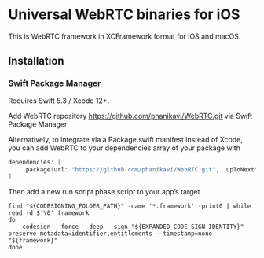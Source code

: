 # Universal WebRTC binaries for iOS

This is WebRTC framework in XCFramework format for iOS and macOS.


## Installation


### Swift Package Manager 

Requires Swift 5.3 / Xcode 12+.

Add WebRTC repository https://github.com/phanikavi/WebRTC.git via Swift Package Manager  

Alternatively, to integrate via a Package.swift manifest instead of Xcode, you can add WebRTC to your dependencies array of your package with

```swift
dependencies: [
    .package(url: "https://github.com/phanikavi/WebRTC.git", .upToNextMajor(from: "90.0.0"))
]
```

Then add a new run script phase script to your app’s target

```shellscript
find "${CODESIGNING_FOLDER_PATH}" -name '*.framework' -print0 | while read -d $'\0' framework 
do 
    codesign --force --deep --sign "${EXPANDED_CODE_SIGN_IDENTITY}" --preserve-metadata=identifier,entitlements --timestamp=none "${framework}" 
done
```
